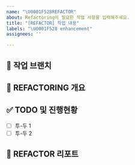 ```yaml
---
name: "\U0001F528REFACTOR"
about: Refactoring이 필요한 작업 사항을 입력해주세요.
title: "[REFACTOR] 작업 내용"
labels: "\U0001F528 enhancement"
assignees: ''

---
```


## 🌳  작업 브랜치 
<!-- 작업하게 될 브랜치를 명시해주세요 -->


## 🔨 REFACTORING 개요 
<!-- 어떠한 부분에서 리팰토링이 필요하다고 생각했는지 -->


## ✅ TODO 및 진행현황 
<!-- 할 일 목록을 만들고 진행 사항 표시 -->

- [ ] 투-두 1
- [ ] 투-두 2

## 🚧 REFACTOR 리포트 
<!-- 어떤 것을 어떻게 개선하였는지 -->

